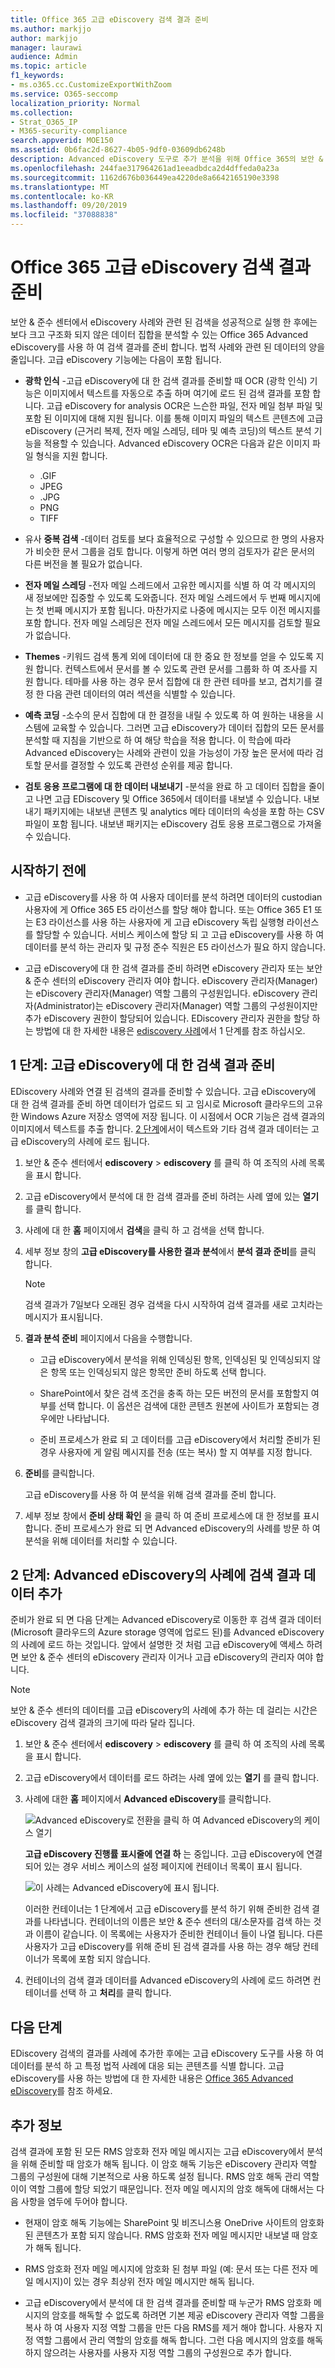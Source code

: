 ```yaml
---
title: Office 365 고급 eDiscovery 검색 결과 준비
ms.author: markjjo
author: markjjo
manager: laurawi
audience: Admin
ms.topic: article
f1_keywords:
- ms.o365.cc.CustomizeExportWithZoom
ms.service: O365-seccomp
localization_priority: Normal
ms.collection:
- Strat_O365_IP
- M365-security-compliance
search.appverid: MOE150
ms.assetid: 0b6fac2d-8627-4b05-9df0-03609db6248b
description: Advanced eDiscovery 도구로 추가 분석을 위해 Office 365의 보안 & 준수 센터에서 콘텐츠 검색 결과를 준비 하는 방법을 알아봅니다.
ms.openlocfilehash: 244fae317964261ad1eeadbdca2d4dffeda0a23a
ms.sourcegitcommit: 1162d676b036449ea4220de8a6642165190e3398
ms.translationtype: MT
ms.contentlocale: ko-KR
ms.lasthandoff: 09/20/2019
ms.locfileid: "37088838"
---
```

# <a name="prepare-search-results-for-office-365-advanced-ediscovery"></a>Office 365 고급 eDiscovery 검색 결과 준비

보안 & 준수 센터에서 eDiscovery 사례와 관련 된 검색을 성공적으로 실행 한 후에는 보다 크고 구조화 되지 않은 데이터 집합을 분석할 수 있는 Office 365 Advanced eDiscovery를 사용 하 여 검색 결과를 준비 합니다. 법적 사례와 관련 된 데이터의 양을 줄입니다. 고급 eDiscovery 기능에는 다음이 포함 됩니다.
  
- **광학 인식** -고급 eDiscovery에 대 한 검색 결과를 준비할 때 OCR (광학 인식) 기능은 이미지에서 텍스트를 자동으로 추출 하며 여기에 로드 된 검색 결과를 포함 합니다. 고급 eDiscovery for analysis OCR은 느슨한 파일, 전자 메일 첨부 파일 및 포함 된 이미지에 대해 지원 됩니다. 이를 통해 이미지 파일의 텍스트 콘텐츠에 고급 eDiscovery (근거리 복제, 전자 메일 스레딩, 테마 및 예측 코딩)의 텍스트 분석 기능을 적용할 수 있습니다. Advanced eDiscovery OCR은 다음과 같은 이미지 파일 형식을 지원 합니다.

    - .GIF
    - JPEG
    - .JPG
    - PNG
    - TIFF
    
- 유사 **중복 검색** -데이터 검토를 보다 효율적으로 구성할 수 있으므로 한 명의 사용자가 비슷한 문서 그룹을 검토 합니다. 이렇게 하면 여러 명의 검토자가 같은 문서의 다른 버전을 볼 필요가 없습니다. 
    
- **전자 메일 스레딩** -전자 메일 스레드에서 고유한 메시지를 식별 하 여 각 메시지의 새 정보에만 집중할 수 있도록 도와줍니다. 전자 메일 스레드에서 두 번째 메시지에는 첫 번째 메시지가 포함 됩니다. 마찬가지로 나중에 메시지는 모두 이전 메시지를 포함 합니다. 전자 메일 스레딩은 전자 메일 스레드에서 모든 메시지를 검토할 필요가 없습니다. 
    
- **Themes** -키워드 검색 통계 외에 데이터에 대 한 중요 한 정보를 얻을 수 있도록 지원 합니다. 컨텍스트에서 문서를 볼 수 있도록 관련 문서를 그룹화 하 여 조사를 지원 합니다. 테마를 사용 하는 경우 문서 집합에 대 한 관련 테마를 보고, 겹치기를 결정 한 다음 관련 데이터의 여러 섹션을 식별할 수 있습니다. 
    
- **예측 코딩** -소수의 문서 집합에 대 한 결정을 내릴 수 있도록 하 여 원하는 내용을 시스템에 교육할 수 있습니다. 그러면 고급 eDiscovery가 데이터 집합의 모든 문서를 분석할 때 지침을 기반으로 하 여 해당 학습을 적용 합니다. 이 학습에 따라 Advanced eDiscovery는 사례와 관련이 있을 가능성이 가장 높은 문서에 따라 검토할 문서를 결정할 수 있도록 관련성 순위를 제공 합니다. 
    
- **검토 응용 프로그램에 대 한 데이터 내보내기** -분석을 완료 하 고 데이터 집합을 줄이고 나면 고급 EDiscovery 및 Office 365에서 데이터를 내보낼 수 있습니다. 내보내기 패키지에는 내보낸 콘텐츠 및 analytics 메타 데이터의 속성을 포함 하는 CSV 파일이 포함 됩니다. 내보낸 패키지는 eDiscovery 검토 응용 프로그램으로 가져올 수 있습니다. 
    
## <a name="before-you-begin"></a>시작하기 전에

- 고급 eDiscovery를 사용 하 여 사용자 데이터를 분석 하려면 데이터의 custodian 사용자에 게 Office 365 E5 라이선스를 할당 해야 합니다. 또는 Office 365 E1 또는 E3 라이선스를 사용 하는 사용자에 게 고급 eDiscovery 독립 실행형 라이선스를 할당할 수 있습니다. 서비스 케이스에 할당 되 고 고급 eDiscovery를 사용 하 여 데이터를 분석 하는 관리자 및 규정 준수 직원은 E5 라이선스가 필요 하지 않습니다. 
    
- 고급 eDiscovery에 대 한 검색 결과를 준비 하려면 eDiscovery 관리자 또는 보안 & 준수 센터의 eDiscovery 관리자 여야 합니다. eDiscovery 관리자(Manager)는 eDiscovery 관리자(Manager) 역할 그룹의 구성원입니다. eDiscovery 관리자(Administrator)는 eDiscovery 관리자(Manager) 역할 그룹의 구성원이지만 추가 eDiscovery 권한이 할당되어 있습니다. EDiscovery 관리자 권한을 할당 하는 방법에 대 한 자세한 내용은 [ediscovery 사례](ediscovery-cases.md#step-1-assign-ediscovery-permissions-to-potential-case-members)에서 1 단계를 참조 하십시오.
    
## <a name="step-1-prepare-search-results-for-advanced-ediscovery"></a>1 단계: 고급 eDiscovery에 대 한 검색 결과 준비

EDiscovery 사례와 연결 된 검색의 결과를 준비할 수 있습니다. 고급 eDiscovery에 대 한 검색 결과를 준비 하면 데이터가 업로드 되 고 임시로 Microsoft 클라우드의 고유한 Windows Azure 저장소 영역에 저장 됩니다. 이 시점에서 OCR 기능은 검색 결과의 이미지에서 텍스트를 추출 합니다. [2 단계](#step-2-add-the-search-results-data-to-the-case-in-advanced-ediscovery)에서이 텍스트와 기타 검색 결과 데이터는 고급 eDiscovery의 사례에 로드 됩니다.
  
1. 보안 & 준수 센터에서 **ediscovery** \> **ediscovery** 를 클릭 하 여 조직의 사례 목록을 표시 합니다. 
    
2. 고급 eDiscovery에서 분석에 대 한 검색 결과를 준비 하려는 사례 옆에 있는 **열기** 를 클릭 합니다. 
    
3. 사례에 대 한 **홈** 페이지에서 **검색**을 클릭 하 고 검색을 선택 합니다.
    
4. 세부 정보 창의 **고급 eDiscovery를 사용한 결과 분석**에서 **분석 결과 준비**를 클릭 합니다.
    
    > [!NOTE]
    > 검색 결과가 7일보다 오래된 경우 검색을 다시 시작하여 검색 결과를 새로 고치라는 메시지가 표시됩니다. 
  
5. **결과 분석 준비** 페이지에서 다음을 수행합니다.  
    
    - 고급 eDiscovery에서 분석을 위해 인덱싱된 항목, 인덱싱된 및 인덱싱되지 않은 항목 또는 인덱싱되지 않은 항목만 준비 하도록 선택 합니다.
    
    - SharePoint에서 찾은 검색 조건을 충족 하는 모든 버전의 문서를 포함할지 여부를 선택 합니다. 이 옵션은 검색에 대한 콘텐츠 원본에 사이트가 포함되는 경우에만 나타납니다.
    
    - 준비 프로세스가 완료 되 고 데이터를 고급 eDiscovery에서 처리할 준비가 된 경우 사용자에 게 알림 메시지를 전송 (또는 복사) 할 지 여부를 지정 합니다.
    
6. **준비**를 클릭합니다.
    
    고급 eDiscovery를 사용 하 여 분석을 위해 검색 결과를 준비 합니다.
    
7. 세부 정보 창에서 **준비 상태 확인** 을 클릭 하 여 준비 프로세스에 대 한 정보를 표시 합니다. 준비 프로세스가 완료 되 면 Advanced eDiscovery의 사례를 방문 하 여 분석을 위해 데이터를 처리할 수 있습니다. 
    
## <a name="step-2-add-the-search-results-data-to-the-case-in-advanced-ediscovery"></a>2 단계: Advanced eDiscovery의 사례에 검색 결과 데이터 추가
<a name="step2"> </a>

준비가 완료 되 면 다음 단계는 Advanced eDiscovery로 이동한 후 검색 결과 데이터 (Microsoft 클라우드의 Azure storage 영역에 업로드 된)를 Advanced eDiscovery의 사례에 로드 하는 것입니다. 앞에서 설명한 것 처럼 고급 eDiscovery에 액세스 하려면 보안 & 준수 센터의 eDiscovery 관리자 이거나 고급 eDiscovery의 관리자 여야 합니다.
  
> [!NOTE]
> 보안 & 준수 센터의 데이터를 고급 eDiscovery의 사례에 추가 하는 데 걸리는 시간은 eDiscovery 검색 결과의 크기에 따라 달라 집니다. 
  
1. 보안 & 준수 센터에서 **ediscovery** \> **ediscovery** 를 클릭 하 여 조직의 사례 목록을 표시 합니다. 
    
2. 고급 eDiscovery에서 데이터를 로드 하려는 사례 옆에 있는 **열기** 를 클릭 합니다. 
    
3. 사례에 대한 **홈** 페이지에서 **Advanced eDiscovery**를 클릭합니다. 
    
    ![Advanced eDiscovery로 전환을 클릭 하 여 Advanced eDiscovery의 케이스 열기](media/8e34ba23-62e3-4e68-a530-b6ece39b54be.png)
  
    **고급 eDiscovery 진행률 표시줄에 연결 하** 는 중입니다. 고급 eDiscovery에 연결 되어 있는 경우 서비스 케이스의 설정 페이지에 컨테이너 목록이 표시 됩니다. 
    
    ![이 사례는 Advanced eDiscovery에 표시 됩니다.](media/8036e152-70dc-4bb7-9379-61c1ed8326b4.png)
  
     이러한 컨테이너는 1 단계에서 고급 eDiscovery를 분석 하기 위해 준비한 검색 결과를 나타냅니다. 컨테이너의 이름은 보안 & 준수 센터의 대/소문자를 검색 하는 것과 이름이 같습니다. 이 목록에는 사용자가 준비한 컨테이너 들이 나열 됩니다. 다른 사용자가 고급 eDiscovery를 위해 준비 된 검색 결과를 사용 하는 경우 해당 컨테이너가 목록에 포함 되지 않습니다. 
    
4. 컨테이너의 검색 결과 데이터를 Advanced eDiscovery의 사례에 로드 하려면 컨테이너를 선택 하 고 **처리**를 클릭 합니다.
    
## <a name="next-steps"></a>다음 단계

EDiscovery 검색의 결과를 사례에 추가한 후에는 고급 eDiscovery 도구를 사용 하 여 데이터를 분석 하 고 특정 법적 사례에 대응 되는 콘텐츠를 식별 합니다. 고급 eDiscovery를 사용 하는 방법에 대 한 자세한 내용은 [Office 365 Advanced eDiscovery](office-365-advanced-ediscovery.md)를 참조 하세요.
  
## <a name="more-information"></a>추가 정보

검색 결과에 포함 된 모든 RMS 암호화 전자 메일 메시지는 고급 eDiscovery에서 분석을 위해 준비할 때 암호가 해독 됩니다. 이 암호 해독 기능은 eDiscovery 관리자 역할 그룹의 구성원에 대해 기본적으로 사용 하도록 설정 됩니다. RMS 암호 해독 관리 역할이이 역할 그룹에 할당 되었기 때문입니다. 전자 메일 메시지의 암호 해독에 대해서는 다음 사항을 염두에 두어야 합니다.
  
- 현재이 암호 해독 기능에는 SharePoint 및 비즈니스용 OneDrive 사이트의 암호화 된 콘텐츠가 포함 되지 않습니다. RMS 암호화 전자 메일 메시지만 내보낼 때 암호가 해독 됩니다.
    
- RMS 암호화 전자 메일 메시지에 암호화 된 첨부 파일 (예: 문서 또는 다른 전자 메일 메시지)이 있는 경우 최상위 전자 메일 메시지만 해독 됩니다.
    
- 고급 eDiscovery에서 분석에 대 한 검색 결과를 준비할 때 누군가 RMS 암호화 메시지의 암호를 해독할 수 없도록 하려면 기본 제공 eDiscovery 관리자 역할 그룹을 복사 하 여 사용자 지정 역할 그룹을 만든 다음 RMS를 제거 해야 합니다. 사용자 지정 역할 그룹에서 관리 역할의 암호를 해독 합니다. 그런 다음 메시지의 암호를 해독 하지 않으려는 사용자를 사용자 지정 역할 그룹의 구성원으로 추가 합니다.

